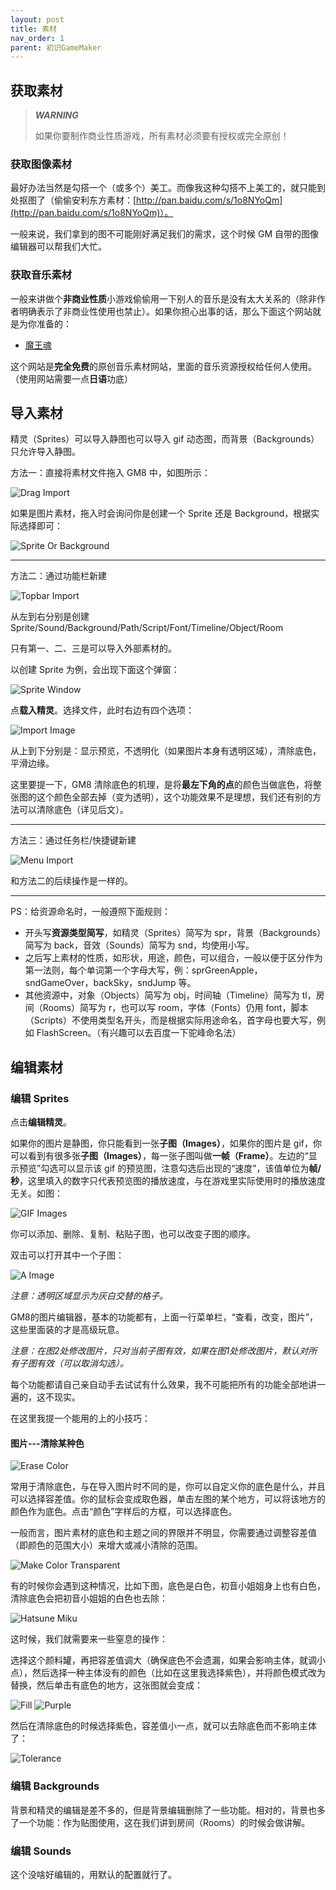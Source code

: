 ```yaml
---
layout: post
title: 素材
nav_order: 1
parent: 初识GameMaker
---
```

## 获取素材

> ***WARNING***
>
> 如果你要制作商业性质游戏，所有素材必须要有授权或完全原创！

### 获取图像素材

最好办法当然是勾搭一个（或多个）美工。而像我这种勾搭不上美工的，就只能到处抠图了（偷偷安利东方素材：[http://pan.baidu.com/s/1o8NYoQm](http://pan.baidu.com/s/1o8NYoQm)）。

一般来说，我们拿到的图不可能刚好满足我们的需求，这个时候 GM 自带的图像编辑器可以帮我们大忙。

### 获取音乐素材

一般来讲做个**非商业性质**小游戏偷偷用一下别人的音乐是没有太大关系的（除非作者明确表示了非商业性使用也禁止）。如果你担心出事的话，那么下面这个网站就是为你准备的：

* [魔王魂](https://maoudamashii.jokersounds.com/music_bgm.html)

这个网站是**完全免费**的原创音乐素材网站，里面的音乐资源授权给任何人使用。（使用网站需要一点**日语**功底）

## 导入素材

精灵（Sprites）可以导入静图也可以导入 gif 动态图，而背景（Backgrounds）只允许导入静图。

方法一：直接将素材文件拖入 GM8 中，如图所示：

![Drag Import](/assets/images/start/drag_import.png)

如果是图片素材，拖入时会询问你是创建一个 Sprite 还是 Background，根据实际选择即可：

![Sprite Or Background](/assets/images/start/sprite_or_background.png)

---

方法二：通过功能栏新建

![Topbar Import](/assets/images/start/topbar_import.png)

从左到右分别是创建 Sprite/Sound/Background/Path/Script/Font/Timeline/Object/Room

只有第一、二、三是可以导入外部素材的。

以创建 Sprite 为例，会出现下面这个弹窗：

![Sprite Window](/assets/images/start/sprite_window.png)

点**载入精灵**。选择文件，此时右边有四个选项：

![Import Image](/assets/images/start/import_image.png)

从上到下分别是：显示预览，不透明化（如果图片本身有透明区域），清除底色，平滑边缘。

这里要提一下，GM8 清除底色的机理，是将**最左下角的点**的颜色当做底色，将整张图的这个颜色全部去掉（变为透明），这个功能效果不是理想，我们还有别的方法可以清除底色（详见后文）。

---

方法三：通过任务栏/快捷键新建

![Menu Import](/assets/images/start/menu_import.png)

和方法二的后续操作是一样的。

---

PS：给资源命名时，一般遵照下面规则：

* 开头写**资源类型简写**，如精灵（Sprites）简写为 spr，背景（Backgrounds）简写为 back，音效（Sounds）简写为 snd，均使用小写。
* 之后写上素材的性质，如形状，用途，颜色，可以组合，一般以便于区分作为第一法则，每个单词第一个字母大写，例：sprGreenApple，sndGameOver，backSky，sndJump 等。
* 其他资源中，对象（Objects）简写为 obj，时间轴（Timeline）简写为 tl，房间（Rooms）简写为 r，也可以写 room，字体（Fonts）仍用 font，脚本（Scripts）不使用类型名开头，而是根据实际用途命名，首字母也要大写，例如 FlashScreen。（有兴趣可以去百度一下驼峰命名法）

## 编辑素材

### 编辑 Sprites

点击**编辑精灵**。

如果你的图片是静图，你只能看到一张**子图（Images）**，如果你的图片是 gif，你可以看到有很多张**子图（Images）**，每一张子图叫做**一帧（Frame）**。左边的“显示预览”勾选可以显示该 gif 的预览图，注意勾选后出现的“速度”，该值单位为**帧/秒**，这里填入的数字只代表预览图的播放速度，与在游戏里实际使用时的播放速度无关。如图：

![GIF Images](/assets/images/start/gif_images.png)

你可以添加、删除、复制、粘贴子图，也可以改变子图的顺序。

双击可以打开其中一个子图：

![A Image](/assets/images/start/a_image.png)

*注意：透明区域显示为灰白交替的格子。*

GM8的图片编辑器，基本的功能都有，上面一行菜单栏，“查看，改变，图片”，这些里面装的才是高级玩意。

*注意：在图2处修改图片，只对当前子图有效，如果在图1处修改图片，默认对所有子图有效（可以取消勾选）。*

每个功能都请自己亲自动手去试试有什么效果，我不可能把所有的功能全部地讲一遍的，这不现实。

在这里我提一个能用的上的小技巧：

#### 图片---清除某种色

![Erase Color](/assets/images/start/erase_color.png)

常用于清除底色，与在导入图片时不同的是，你可以自定义你的底色是什么，并且可以选择容差值。你的鼠标会变成取色器，单击左图的某个地方，可以将该地方的颜色作为底色。点击“颜色”字样后的方框，可以选择底色。

一般而言，图片素材的底色和主题之间的界限并不明显，你需要通过调整容差值（即颜色的范围大小）来增大或减小清除的范围。

![Make Color Transparent](/assets/images/start/make_color_transparent.png)

有的时候你会遇到这种情况，比如下图，底色是白色，初音小姐姐身上也有白色，清除底色会把初音小姐姐的白色也去除：

![Hatsune Miku](/assets/images/start/hatsune_miku.png)

这时候，我们就需要来一些窒息的操作：

选择这个颜料罐，再把容差值调大（确保底色不会遗漏，如果会影响主体，就调小点），然后选择一种主体没有的颜色（比如在这里我选择紫色），并将颜色模式改为替换，然后单击有底色的地方，这张图就会变成：

![Fill](/assets/images/start/fill.png) ![Purple](/assets/images/start/purple.png)

然后在清除底色的时候选择紫色，容差值小一点，就可以去除底色而不影响主体了：

![Tolerance](/assets/images/start/tolerance.png)

### 编辑 Backgrounds

背景和精灵的编辑是差不多的，但是背景编辑删除了一些功能。相对的，背景也多了一个功能：作为贴图使用，这在我们讲到房间（Rooms）的时候会做讲解。

### 编辑 Sounds

这个没啥好编辑的，用默认的配置就行了。
